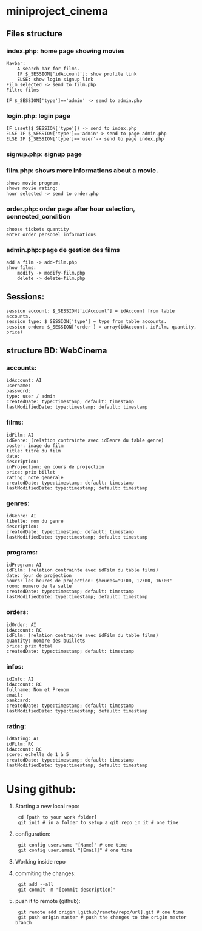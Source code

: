 # miniproject_cinema

## Files structure

### index.php: home page showing movies
   	Navbar:
        A search bar for films.
        IF $_SESSION['idAccount']: show profile link
        ELSE: show login signup link
    Film selected -> send to film.php
    Filtre films

    IF $_SESSION['type']=='admin' -> send to admin.php

### login.php: login page
    IF isset($_SESSION['type']) -> send to index.php
    ELSE IF $_SESSION['type']=='admin'-> send to page admin.php
    ELSE IF $_SESSION['type']=='user'-> send to page index.php

### signup.php: signup page

### film.php: shows more informations about a movie.
    shows movie program.
    shows movie rating:
    hour selected -> send to order.php

### order.php: order page after hour selection, connected_condition
    choose tickets quantity
    enter order personel informations

### admin.php: page de gestion des films
    add a film -> add-film.php
    show films:
        modify -> modify-film.php
        delete -> delete-film.php

## Sessions:
    session account: $_SESSION['idAccount'] = idAccount from table accounts.
    session type: $_SESSION['type'] = type from table accounts.
    session order: $_SESSION['order'] = array(idAccount, idFilm, quantity, price)

## structure BD: WebCinema

### accounts:
    idAccount: AI
    username:
    password:
    type: user / admin
    createdDate: type:timestamp; default: timestamp
    lastModifiedDate: type:timestamp; default: timestamp

### films:
    idFilm: AI
    idGenre: (relation contrainte avec idGenre du table genre)
    poster: image du film
    title: titre du film
    date:
    description:
    inProjection: en cours de projection
    price: prix billet
    rating: note generale
    createdDate: type:timestamp; default: timestamp
    lastModifiedDate: type:timestamp; default: timestamp

### genres:
    idGenre: AI
    libelle: nom du genre
    description:
    createdDate: type:timestamp; default: timestamp
    lastModifiedDate: type:timestamp; default: timestamp

### programs:
    idProgram: AI
    idFilm: (relation contrainte avec idFilm du table films)
    date: jour de projection
    hours: les heures de projection: $heures="9:00, 12:00, 16:00"
    room: numero de la salle
    createdDate: type:timestamp; default: timestamp
    lastModifiedDate: type:timestamp; default: timestamp

### orders:
    idOrder: AI
    idAccount: RC
    idFilm: (relation contrainte avec idFilm du table films)
    quantity: nombre des buillets
    price: prix total
    createdDate: type:timestamp; default: timestamp

### infos:
    idInfo: AI
    idAccount: RC
    fullname: Nom et Prenom
    email:
    bankcard:
    createdDate: type:timestamp; default: timestamp
    lastModifiedDate: type:timestamp; default: timestamp

### rating:
    idRating: AI
    idFilm: RC
    idAccount: RC
    score: echelle de 1 à 5
    createdDate: type:timestamp; default: timestamp
    lastModifiedDate: type:timestamp; default: timestamp

# Using github:

1. Starting a new local repo:

        cd [path to your work folder]
        git init # in a folder to setup a git repo in it # one time

2. configuration:

        git config user.name "[Name]" # one time
        git config user.email "[Email]" # one time

3. Working inside repo

4. commiting the changes:

        git add --all
        git commit -m "[commit description]"

5. push it to remote (github):

        git remote add origin [github/remote/repo/url].git # one time
        git push origin master # push the changes to the origin master branch
